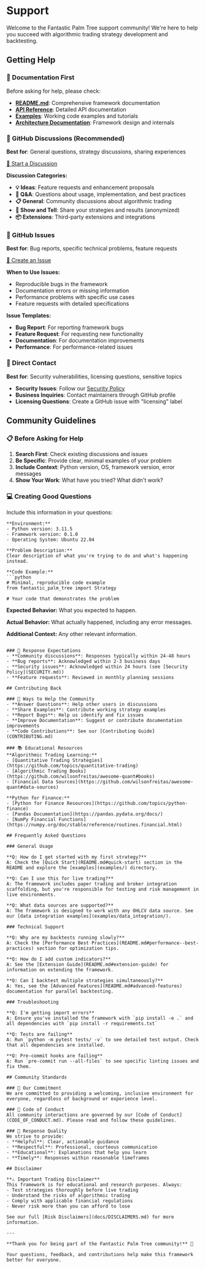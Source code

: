 # Support

Welcome to the Fantastic Palm Tree support community! We're here to help you succeed with algorithmic trading strategy development and backtesting.

## Getting Help

### 📖 Documentation First
Before asking for help, please check:
- **[README.md](README.md)**: Comprehensive framework documentation
- **[API Reference](README.md#api-reference)**: Detailed API documentation
- **[Examples](examples/)**: Working code examples and tutorials
- **[Architecture Documentation](Architecture.md)**: Framework design and internals

### 💬 GitHub Discussions (Recommended)
**Best for**: General questions, strategy discussions, sharing experiences

[🔗 Start a Discussion](https://github.com/Xivlon/fantastic-palm-tree/discussions)

**Discussion Categories:**
- **💡 Ideas**: Feature requests and enhancement proposals
- **🙋 Q&A**: Questions about usage, implementation, and best practices
- **📋 General**: Community discussions about algorithmic trading
- **🎉 Show and Tell**: Share your strategies and results (anonymized)
- **📦 Extensions**: Third-party extensions and integrations

### 🐛 GitHub Issues
**Best for**: Bug reports, specific technical problems, feature requests

[🔗 Create an Issue](https://github.com/Xivlon/fantastic-palm-tree/issues/new)

**When to Use Issues:**
- Reproducible bugs in the framework
- Documentation errors or missing information
- Performance problems with specific use cases
- Feature requests with detailed specifications

**Issue Templates:**
- **Bug Report**: For reporting framework bugs
- **Feature Request**: For requesting new functionality
- **Documentation**: For documentation improvements
- **Performance**: For performance-related issues

### 📧 Direct Contact
**Best for**: Security vulnerabilities, licensing questions, sensitive topics

- **Security Issues**: Follow our [Security Policy](SECURITY.md)
- **Business Inquiries**: Contact maintainers through GitHub profile
- **Licensing Questions**: Create a GitHub issue with "licensing" label

## Community Guidelines

### 📋 Before Asking for Help
1. **Search First**: Check existing discussions and issues
2. **Be Specific**: Provide clear, minimal examples of your problem
3. **Include Context**: Python version, OS, framework version, error messages
4. **Show Your Work**: What have you tried? What didn't work?

### 💻 Creating Good Questions
Include this information in your questions:

```
**Environment:**
- Python version: 3.11.5
- Framework version: 0.1.0
- Operating System: Ubuntu 22.04

**Problem Description:**
Clear description of what you're trying to do and what's happening instead.

**Code Example:**
```python
# Minimal, reproducible code example
from fantastic_palm_tree import Strategy

# Your code that demonstrates the problem
```

**Expected Behavior:**
What you expected to happen.

**Actual Behavior:**
What actually happened, including any error messages.

**Additional Context:**
Any other relevant information.
```

### 🎯 Response Expectations
- **Community discussions**: Responses typically within 24-48 hours
- **Bug reports**: Acknowledged within 2-3 business days
- **Security issues**: Acknowledged within 24 hours (see [Security Policy](SECURITY.md))
- **Feature requests**: Reviewed in monthly planning sessions

## Contributing Back

### 🤝 Ways to Help the Community
- **Answer Questions**: Help other users in discussions
- **Share Examples**: Contribute working strategy examples
- **Report Bugs**: Help us identify and fix issues
- **Improve Documentation**: Suggest or contribute documentation improvements
- **Code Contributions**: See our [Contributing Guide](CONTRIBUTING.md)

### 📚 Educational Resources
**Algorithmic Trading Learning:**
- [Quantitative Trading Strategies](https://github.com/topics/quantitative-trading)
- [Algorithmic Trading Books](https://github.com/wilsonfreitas/awesome-quant#books)
- [Financial Data Sources](https://github.com/wilsonfreitas/awesome-quant#data-sources)

**Python for Finance:**
- [Python for Finance Resources](https://github.com/topics/python-finance)
- [Pandas Documentation](https://pandas.pydata.org/docs/)
- [NumPy Financial Functions](https://numpy.org/doc/stable/reference/routines.financial.html)

## Frequently Asked Questions

### General Usage

**Q: How do I get started with my first strategy?**
A: Check the [Quick Start](README.md#quick-start) section in the README and explore the [examples](examples/) directory.

**Q: Can I use this for live trading?**
A: The framework includes paper trading and broker integration scaffolding, but you're responsible for testing and risk management in live environments.

**Q: What data sources are supported?**
A: The framework is designed to work with any OHLCV data source. See our [data integration examples](examples/data_integration/).

### Technical Support

**Q: Why are my backtests running slowly?**
A: Check the [Performance Best Practices](README.md#performance--best-practices) section for optimization tips.

**Q: How do I add custom indicators?**
A: See the [Extension Guide](README.md#extension-guide) for information on extending the framework.

**Q: Can I backtest multiple strategies simultaneously?**
A: Yes, see the [Advanced Features](README.md#advanced-features) documentation for parallel backtesting.

### Troubleshooting

**Q: I'm getting import errors**
A: Ensure you've installed the framework with `pip install -e .` and all dependencies with `pip install -r requirements.txt`

**Q: Tests are failing**
A: Run `python -m pytest tests/ -v` to see detailed test output. Check that all dependencies are installed.

**Q: Pre-commit hooks are failing**
A: Run `pre-commit run --all-files` to see specific linting issues and fix them.

## Community Standards

### 🌟 Our Commitment
We are committed to providing a welcoming, inclusive environment for everyone, regardless of background or experience level.

### 📜 Code of Conduct
All community interactions are governed by our [Code of Conduct](CODE_OF_CONDUCT.md). Please read and follow these guidelines.

### 🚀 Response Quality
We strive to provide:
- **Helpful**: Clear, actionable guidance
- **Respectful**: Professional, courteous communication
- **Educational**: Explanations that help you learn
- **Timely**: Responses within reasonable timeframes

## Disclaimer

**⚠️ Important Trading Disclaimer**
This framework is for educational and research purposes. Always:
- Test strategies thoroughly before live trading
- Understand the risks of algorithmic trading
- Comply with applicable financial regulations
- Never risk more than you can afford to lose

See our full [Risk Disclaimers](docs/DISCLAIMERS.md) for more information.

---

**Thank you for being part of the Fantastic Palm Tree community!** 🌴

Your questions, feedback, and contributions help make this framework better for everyone.